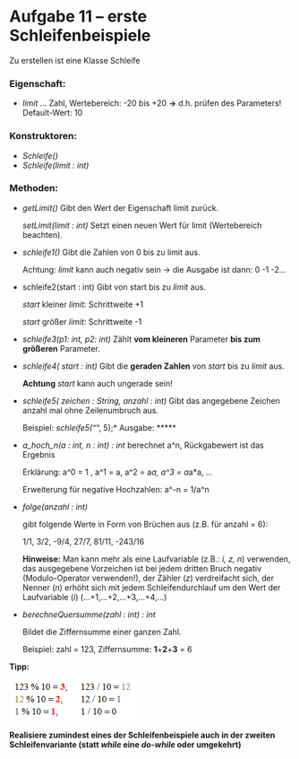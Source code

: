 # Aufgabe 11 – erste Schleifenbeispiele

Zu erstellen ist eine Klasse Schleife

### Eigenschaft:
- *limit* ... Zahl, Wertebereich: -20 bis +20 **→** d.h. prüfen des Parameters! Default-Wert: 10

### Konstruktoren:
- *Schleife()*
- *Schleife(limit : int)*

### Methoden:
- *getLimit()* Gibt den Wert der Eigenschaft limit zurück.

  *setLimit(limit : int)* Setzt einen neuen Wert für limit (Wertebereich beachten).
- *schleife1()* Gibt die Zahlen von 0 bis zu limit aus.

  Achtung: *limit* kann auch negativ sein → die Ausgabe ist dann: 0 -1 -2...
- schleife2(start : int) Gibt von start bis zu *limit* aus.

  *start* kleiner *limit:* Schrittweite +1
 
  *start* größer *limit:* Schrittweite -1

- *schleife3(p1: int, p2: int)* Zählt **vom kleineren** Parameter **bis zum größeren** Parameter.

- *schleife4( start : int)* Gibt die **geraden Zahlen** von *start* bis zu *limit* aus.

  **Achtung** *start* kann auch ungerade sein!

- *schleife5( zeichen : String, anzahl : int)* Gibt das angegebene Zeichen anzahl mal ohne Zeilenumbruch aus.

  Beispiel: *schleife5(“*“, 5);* Ausgabe: *****

- *a_hoch_n(a : int, n : int) : int* berechnet a^n, Rückgabewert ist das Ergebnis

  Erklärung: a^0 = 1 , a^1 = a, a^2 = a*a, a^3 = a*a*a, ...
  
  Erweiterung für negative Hochzahlen: a^-n = 1/a^n
  
- *folge(anzahl : int)*

  gibt folgende Werte in Form von Brüchen aus (z.B. für anzahl = 6):
  
  1/1, 3/2, -9/4, 27/7, 81/11, -243/16
  
  **Hinweise:** Man kann mehr als eine Laufvariable (z.B.: *i, z, n*) verwenden, das ausgegebene Vorzeichen ist bei
jedem dritten Bruch negativ (Modulo-Operator verwenden!), der Zähler (*z*) verdreifacht sich, der Nenner (*n*)
erhöht sich mit jedem Schleifendurchlauf um den Wert der Laufvariable (*i*) (...+1,...+2,...+3,...+4,...)
  
- *berechneQuersumme(zahl : int) : int*

  Bildet die Ziffernsumme einer ganzen Zahl.
  
  Beispiel: zahl = 123, Ziffernsumme: **1**+**2**+**3** = 6
  
**Tipp:**

![](modulo.png)

**Realisiere zumindest eines der Schleifenbeispiele auch in der zweiten Schleifenvariante
(statt *while* eine *do-while* oder umgekehrt)**
  

